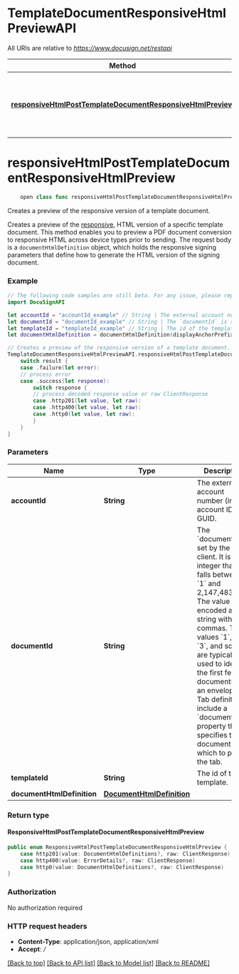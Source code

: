 # TemplateDocumentResponsiveHtmlPreviewAPI

All URIs are relative to *https://www.docusign.net/restapi*

Method | HTTP request | Description
------------- | ------------- | -------------
[**responsiveHtmlPostTemplateDocumentResponsiveHtmlPreview**](TemplateDocumentResponsiveHtmlPreviewAPI.md#responsivehtmlposttemplatedocumentresponsivehtmlpreview) | **POST** /v2.1/accounts/{accountId}/templates/{templateId}/documents/{documentId}/responsive_html_preview | Creates a preview of the responsive version of a template document.


# **responsiveHtmlPostTemplateDocumentResponsiveHtmlPreview**
```swift
    open class func responsiveHtmlPostTemplateDocumentResponsiveHtmlPreview(accountId: String, documentId: String, templateId: String, documentHtmlDefinition: DocumentHtmlDefinition? = nil, headers: HTTPHeaders = DocuSignAPI.customHeaders, beforeSend: (inout ClientRequest) throws -> () = { _ in }) -> EventLoopFuture<ResponsiveHtmlPostTemplateDocumentResponsiveHtmlPreview>
```

Creates a preview of the responsive version of a template document.

Creates a preview of the [responsive](https://developers.docusign.com/esign-rest-api/guides/responsive-signing/api-overview), HTML version of a specific template document. This method enables you to preview a PDF document conversion to responsive HTML across device types prior to sending.   The request body is a `documentHtmlDefinition` object, which holds the responsive signing parameters that define how to generate the HTML version of the signing document.

### Example 
```swift
// The following code samples are still beta. For any issue, please report via http://github.com/OpenAPITools/openapi-generator/issues/new
import DocuSignAPI

let accountId = "accountId_example" // String | The external account number (int) or account ID GUID.
let documentId = "documentId_example" // String | The `documentId` is set by the API client. It is an integer that falls between `1` and 2,147,483,647. The value is encoded as a string without commas. The values `1`, `2`, `3`, and so on are typically used to identify the first few documents in an envelope. Tab definitions include a `documentId` property that specifies the document on which to place the tab.
let templateId = "templateId_example" // String | The id of the template.
let documentHtmlDefinition = documentHtmlDefinition(displayAnchorPrefix: "displayAnchorPrefix_example", displayAnchors: [documentHtmlDisplayAnchor(caseSensitive: false, displaySettings: documentHtmlDisplaySettings(cellStyle: "cellStyle_example", collapsibleSettings: documentHtmlCollapsibleDisplaySettings(arrowClosed: "arrowClosed_example", arrowColor: "arrowColor_example", arrowLocation: "arrowLocation_example", arrowOpen: "arrowOpen_example", arrowSize: "arrowSize_example", arrowStyle: "arrowStyle_example", containerStyle: "containerStyle_example", labelStyle: "labelStyle_example", onlyArrowIsClickable: false, outerLabelAndArrowStyle: "outerLabelAndArrowStyle_example"), display: "display_example", displayLabel: "displayLabel_example", displayOrder: 123, displayPageNumber: 123, hideLabelWhenOpened: false, inlineOuterStyle: "inlineOuterStyle_example", labelWhenOpened: "labelWhenOpened_example", preLabel: "preLabel_example", scrollToTopWhenOpened: false, tableStyle: "tableStyle_example"), endAnchor: "endAnchor_example", removeEndAnchor: false, removeStartAnchor: false, startAnchor: "startAnchor_example")], displayOrder: "displayOrder_example", displayPageNumber: "displayPageNumber_example", documentGuid: "documentGuid_example", documentId: "documentId_example", headerLabel: "headerLabel_example", maxScreenWidth: "maxScreenWidth_example", removeEmptyTags: "removeEmptyTags_example", showMobileOptimizedToggle: "showMobileOptimizedToggle_example", source: "source_example") // DocumentHtmlDefinition |  (optional)

// Creates a preview of the responsive version of a template document.
TemplateDocumentResponsiveHtmlPreviewAPI.responsiveHtmlPostTemplateDocumentResponsiveHtmlPreview(accountId: accountId, documentId: documentId, templateId: templateId, documentHtmlDefinition: documentHtmlDefinition).whenComplete { result in
    switch result {
    case .failure(let error):
    // process error
    case .success(let response):
        switch response {
        // process decoded response value or raw ClientResponse
        case .http201(let value, let raw):
        case .http400(let value, let raw):
        case .http0(let value, let raw):
        }
    }
}
```

### Parameters

Name | Type | Description  | Notes
------------- | ------------- | ------------- | -------------
 **accountId** | **String** | The external account number (int) or account ID GUID. | 
 **documentId** | **String** | The &#x60;documentId&#x60; is set by the API client. It is an integer that falls between &#x60;1&#x60; and 2,147,483,647. The value is encoded as a string without commas. The values &#x60;1&#x60;, &#x60;2&#x60;, &#x60;3&#x60;, and so on are typically used to identify the first few documents in an envelope. Tab definitions include a &#x60;documentId&#x60; property that specifies the document on which to place the tab. | 
 **templateId** | **String** | The id of the template. | 
 **documentHtmlDefinition** | [**DocumentHtmlDefinition**](DocumentHtmlDefinition.md) |  | [optional] 

### Return type

#### ResponsiveHtmlPostTemplateDocumentResponsiveHtmlPreview

```swift
public enum ResponsiveHtmlPostTemplateDocumentResponsiveHtmlPreview {
    case http201(value: DocumentHtmlDefinitions?, raw: ClientResponse)
    case http400(value: ErrorDetails?, raw: ClientResponse)
    case http0(value: DocumentHtmlDefinitions?, raw: ClientResponse)
}
```

### Authorization

No authorization required

### HTTP request headers

 - **Content-Type**: application/json, application/xml
 - **Accept**: */*

[[Back to top]](#) [[Back to API list]](../README.md#documentation-for-api-endpoints) [[Back to Model list]](../README.md#documentation-for-models) [[Back to README]](../README.md)

